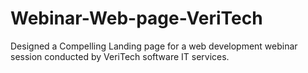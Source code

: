 # Webinar-Web-page-VeriTech
Designed a Compelling Landing page for a web development webinar session conducted by VeriTech software IT services.
